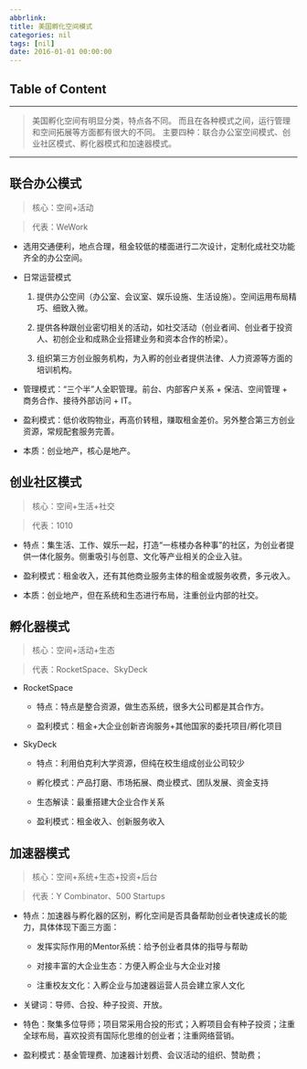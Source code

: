 ```yaml
---
abbrlink:
title: 美国孵化空间模式
categories: nil
tags: [nil]
date: 2016-01-01 00:00:00
---
```


## Table of Content
<!-- toc -->

---

> 美国孵化空间有明显分类，特点各不同。
> 而且在各种模式之间，运行管理和空间拓展等方面都有很大的不同。
> 主要四种：联合办公室空间模式、创业社区模式、孵化器模式和加速器模式。

---


## 联合办公模式

> 核心：空间+活动

> 代表：WeWork



- 选用交通便利，地点合理，租金较低的楼面进行二次设计，定制化成社交功能齐全的办公空间。

- 日常运营模式

	1. 提供办公空间（办公室、会议室、娱乐设施、生活设施）。空间运用布局精巧、细致入微。

	2. 提供各种跟创业密切相关的活动，如社交活动（创业者间、创业者于投资人、初创企业和成熟企业搭建业务和资本合作的桥梁）。

	3. 组织第三方创业服务机构，为入孵的创业者提供法律、人力资源等方面的培训机构。

- 管理模式：“三个半”人全职管理。前台、内部客户关系 + 保洁、空间管理 + 商务合作、接待外部访问 + IT。

- 盈利模式：低价收购物业，再高价转租，赚取租金差价。另外整合第三方创业资源，常规配套服务完善。

- 本质：创业地产，核心是地产。



## 创业社区模式

> 核心：空间+生活+社交

> 代表：1010



- 特点：集生活、工作、娱乐一起，打造“一栋楼办各种事”的社区，为创业者提供一体化服务。侧重吸引与创意、文化等产业相关的企业入驻。

- 盈利模式：租金收入，还有其他商业服务主体的租金或服务收费，多元收入。

- 本质：创业地产，但在系统和生态进行布局，注重创业内部的社交。



## 孵化器模式

> 核心：空间+活动+生态

> 代表：RocketSpace、SkyDeck



- RocketSpace

	- 特点：特点是整合资源，做生态系统，很多大公司都是其合作方。

	- 盈利模式：租金+大企业创新咨询服务+其他国家的委托项目/孵化项目

- SkyDeck

	- 特点：利用伯克利大学资源，但纯在校生组成创业公司较少

	- 孵化模式：产品打磨、市场拓展、商业模式、团队发展、资金支持

	- 生态解读：最重搭建大企业合作关系

	- 盈利模式：租金收入、创新服务收入



## 加速器模式

> 核心：空间+系统+生态+投资+后台

> 代表：Y Combinator、500 Startups



- 特点：加速器与孵化器的区别，孵化空间是否具备帮助创业者快速成长的能力，具体体现下面三方面：

	- 发挥实际作用的Mentor系统：给予创业者具体的指导与帮助

	- 对接丰富的大企业生态：方便入孵企业与大企业对接

	- 注重校友文化：入孵企业与加速器运营人员会建立家人文化

- 关键词：导师、合投、种子投资、开放。

- 特色：聚集多位导师；项目常采用合投的形式；入孵项目会有种子投资；注重全球布局，喜欢投资有国际化思维的创业者；注重网络营销。

- 盈利模式：基金管理费、加速器计划费、会议活动的组织、赞助费；
